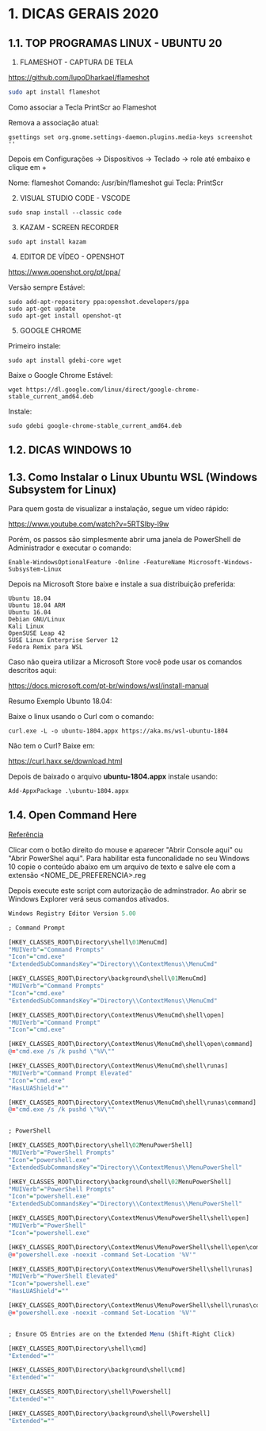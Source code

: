 

# 1. DICAS GERAIS 2020


## 1.1. TOP PROGRAMAS LINUX - UBUNTU 20

1. FLAMESHOT - CAPTURA DE TELA

https://github.com/lupoDharkael/flameshot


```bash
sudo apt install flameshot
```

Como associar a Tecla PrintScr ao Flameshot


Remova a associação atual:

```
gsettings set org.gnome.settings-daemon.plugins.media-keys screenshot ''
```

Depois em Configurações -> Dispositivos -> Teclado -> role até embaixo e clique em +

Nome: flameshot
Comando: /usr/bin/flameshot gui
Tecla: PrintScr

2. VISUAL STUDIO CODE - VSCODE 

```
sudo snap install --classic code
```

3. KAZAM - SCREEN RECORDER

```
sudo apt install kazam
```

4. EDITOR DE VÍDEO - OPENSHOT

https://www.openshot.org/pt/ppa/

Versão sempre Estável:

```
sudo add-apt-repository ppa:openshot.developers/ppa
sudo apt-get update
sudo apt-get install openshot-qt
```

5. GOOGLE CHROME
   
Primeiro instale:

```
sudo apt install gdebi-core wget
```

Baixe o Google Chrome Estável:

```
wget https://dl.google.com/linux/direct/google-chrome-stable_current_amd64.deb
```

Instale:

```
sudo gdebi google-chrome-stable_current_amd64.deb
```


## 1.2. DICAS WINDOWS 10


## 1.3. Como Instalar o Linux Ubuntu WSL (Windows Subsystem for Linux)

Para quem gosta de visualizar a instalação, segue um vídeo rápido:

https://www.youtube.com/watch?v=5RTSlby-l9w


Porém, os passos são simplesmente abrir uma janela de PowerShell de Administrador e executar o comando:

```
Enable-WindowsOptionalFeature -Online -FeatureName Microsoft-Windows-Subsystem-Linux
```

Depois na Microsoft Store baixe e instale a sua distribuição preferida:

```
Ubuntu 18.04
Ubuntu 18.04 ARM
Ubuntu 16.04
Debian GNU/Linux
Kali Linux
OpenSUSE Leap 42
SUSE Linux Enterprise Server 12
Fedora Remix para WSL
```

Caso não queira utilizar a Microsoft Store você pode usar os comandos descritos
aqui:

https://docs.microsoft.com/pt-br/windows/wsl/install-manual

Resumo Exemplo Ubunto 18.04:

Baixe o linux usando o Curl com o comando:

```
curl.exe -L -o ubuntu-1804.appx https://aka.ms/wsl-ubuntu-1804
```

Não tem o Curl? Baixe em:

https://curl.haxx.se/download.html

Depois de baixado o arquivo **ubuntu-1804.appx** instale usando:

```
Add-AppxPackage .\ubuntu-1804.appx
```


## 1.4. Open Command Here

[Referência](https://blogs.msdn.microsoft.com/andrew_richards/2017/03/01/enhancing-the-open-command-prompt-here-shift-right-click-context-menu-experience/)

Clicar com o botão direito do mouse e aparecer "Abrir Console aqui" ou "Abrir PowerShel aqui". Para habilitar esta funconalidade no seu Windows 10 copie o conteúdo abaixo em um arquivo de texto e salve ele com a extensão <NOME_DE_PREFERENCIA>.reg

Depois execute este script com autorização de adminstrador.
Ao abrir se Windows Explorer verá seus comandos ativados.


```R
Windows Registry Editor Version 5.00

; Command Prompt

[HKEY_CLASSES_ROOT\Directory\shell\01MenuCmd]
"MUIVerb"="Command Prompts"
"Icon"="cmd.exe"
"ExtendedSubCommandsKey"="Directory\\ContextMenus\\MenuCmd"

[HKEY_CLASSES_ROOT\Directory\background\shell\01MenuCmd]
"MUIVerb"="Command Prompts"
"Icon"="cmd.exe"
"ExtendedSubCommandsKey"="Directory\\ContextMenus\\MenuCmd"

[HKEY_CLASSES_ROOT\Directory\ContextMenus\MenuCmd\shell\open]
"MUIVerb"="Command Prompt"
"Icon"="cmd.exe"

[HKEY_CLASSES_ROOT\Directory\ContextMenus\MenuCmd\shell\open\command]
@="cmd.exe /s /k pushd \"%V\""

[HKEY_CLASSES_ROOT\Directory\ContextMenus\MenuCmd\shell\runas]
"MUIVerb"="Command Prompt Elevated"
"Icon"="cmd.exe"
"HasLUAShield"=""

[HKEY_CLASSES_ROOT\Directory\ContextMenus\MenuCmd\shell\runas\command]
@="cmd.exe /s /k pushd \"%V\""


; PowerShell

[HKEY_CLASSES_ROOT\Directory\shell\02MenuPowerShell]
"MUIVerb"="PowerShell Prompts"
"Icon"="powershell.exe"
"ExtendedSubCommandsKey"="Directory\\ContextMenus\\MenuPowerShell"

[HKEY_CLASSES_ROOT\Directory\background\shell\02MenuPowerShell]
"MUIVerb"="PowerShell Prompts"
"Icon"="powershell.exe"
"ExtendedSubCommandsKey"="Directory\\ContextMenus\\MenuPowerShell"

[HKEY_CLASSES_ROOT\Directory\ContextMenus\MenuPowerShell\shell\open]
"MUIVerb"="PowerShell"
"Icon"="powershell.exe"

[HKEY_CLASSES_ROOT\Directory\ContextMenus\MenuPowerShell\shell\open\command]
@="powershell.exe -noexit -command Set-Location '%V'"

[HKEY_CLASSES_ROOT\Directory\ContextMenus\MenuPowerShell\shell\runas]
"MUIVerb"="PowerShell Elevated"
"Icon"="powershell.exe"
"HasLUAShield"=""

[HKEY_CLASSES_ROOT\Directory\ContextMenus\MenuPowerShell\shell\runas\command]
@="powershell.exe -noexit -command Set-Location '%V'"


; Ensure OS Entries are on the Extended Menu (Shift-Right Click)

[HKEY_CLASSES_ROOT\Directory\shell\cmd]
"Extended"=""

[HKEY_CLASSES_ROOT\Directory\background\shell\cmd]
"Extended"=""

[HKEY_CLASSES_ROOT\Directory\shell\Powershell]
"Extended"=""

[HKEY_CLASSES_ROOT\Directory\background\shell\Powershell]
"Extended"=""
```